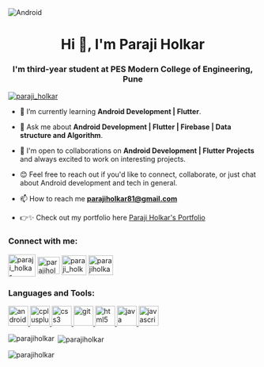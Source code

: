<img src="https://camo.githubusercontent.com/92319113a91e6741b5c0e7dc3386161ff7ad93ceadc1e53d663682a90136ec14/68747470733a2f2f73746f726167652e676f6f676c65617069732e636f6d2f677765622d756e69626c6f672d7075626c6973682d70726f642f6f726967696e616c5f696d616765732f31363332305f416e64726f69645f31325f426c6f675f4865616465725f6f70745f3331782e676966" alt="Android"/>
<h1 align="center">Hi 👋, I'm Paraji Holkar</h1>
<h3 align="center">I'm third-year student at PES Modern College of Engineering, Pune</h3>

<p align="left"> <a href="https://twitter.com/paraji_holkar" target="blank"><img src="https://img.shields.io/twitter/follow/paraji_holkar?logo=twitter&style=for-the-badge" alt="paraji_holkar" /></a> </p>

- 🌱 I’m currently learning **Android Development | Flutter**.
  
- 💬 Ask me about **Android Development | Flutter | Firebase | Data structure and Algorithm**.
  
- 👯 I'm open to collaborations on **Android Development | Flutter Projects** and always excited to work on interesting projects.
  
- 😊 Feel free to reach out if you'd like to connect, collaborate, or just chat about Android development and tech in general.

- 📫 How to reach me **parajiholkar81@gmail.com**

- 👉✨ Check out my portfolio here [Paraji Holkar's Portfolio](https://parajiholkar.github.io/portfolio-paraji-holkar/)

<h3 align="left">Connect with me:</h3>
<p align="left">
<a href="https://twitter.com/paraji_holkar" target="blank"><img align="center" src="https://assets.stickpng.com/images/580b57fcd9996e24bc43c53e.png" alt="paraji_holkar" height="45" width="55" /></a>
<a href="https://www.linkedin.com/in/paraji-holkar-a58ab2225" target="blank"><img align="center" src="https://cdn-icons-png.flaticon.com/512/174/174857.png" alt="parajiholkar81" height="35" width="45" /></a>
<a href="https://www.codechef.com/users/paraji_holkar" target="blank"><img align="center" src="https://cdn.jsdelivr.net/npm/simple-icons@3.1.0/icons/codechef.svg" alt="paraji_holkar" height="40" width="50" /></a>
<a href="https://www.hackerrank.com/parajiholkar81" target="blank"><img align="center" src="https://upload.wikimedia.org/wikipedia/commons/thumb/4/40/HackerRank_Icon-1000px.png/800px-HackerRank_Icon-1000px.png" alt="parajiholkar81" height="40" width="50" /></a>
</p>

<h3 align="left">Languages and Tools:</h3>
<p align="left"> <a href="https://developer.android.com" target="_blank" rel="noreferrer"> <img src="https://www.freepnglogos.com/uploads/android-logo-png/android-logo-android-studio-appjoy-25.png" alt="android" width="40" height="40"/> </a> <a href="https://www.w3schools.com/cpp/" target="_blank" rel="noreferrer"> <img src="https://upload.wikimedia.org/wikipedia/commons/thumb/1/18/ISO_C%2B%2B_Logo.svg/1822px-ISO_C%2B%2B_Logo.svg.png" alt="cplusplus" width="40" height="40"/> </a> <a href="https://www.w3schools.com/css/" target="_blank" rel="noreferrer"> <img src="https://upload.wikimedia.org/wikipedia/commons/thumb/d/d5/CSS3_logo_and_wordmark.svg/1452px-CSS3_logo_and_wordmark.svg.png" alt="css3" width="40" height="40"/> </a> <a href="https://git-scm.com/" target="_blank" rel="noreferrer"> <img src="https://www.vectorlogo.zone/logos/git-scm/git-scm-icon.svg" alt="git" width="40" height="40"/> </a> <a href="https://www.w3.org/html/" target="_blank" rel="noreferrer"> <img src="https://upload.wikimedia.org/wikipedia/commons/thumb/6/61/HTML5_logo_and_wordmark.svg/2048px-HTML5_logo_and_wordmark.svg.png" alt="html5" width="40" height="40"/> </a> <a href="https://www.java.com" target="_blank" rel="noreferrer"> <img src="https://brandslogos.com/wp-content/uploads/images/large/java-logo-1.png" alt="java" width="40" height="40"/> </a> <a href="https://developer.mozilla.org/en-US/docs/Web/JavaScript" target="_blank" rel="noreferrer"> <img src="https://upload.wikimedia.org/wikipedia/commons/6/6a/JavaScript-logo.png" alt="javascript" width="40" height="40"/> </a> </p>

<p><img align="left" src="https://github-readme-stats.vercel.app/api/top-langs?username=parajiholkar&show_icons=true&locale=en&layout=compact" alt="parajiholkar" /></p>

<p>&nbsp;<img align="center" src="https://github-readme-stats.vercel.app/api?username=parajiholkar&show_icons=true&locale=en" alt="parajiholkar" /></p>

<p><img align="center" src="https://github-readme-streak-stats.herokuapp.com/?user=parajiholkar&" alt="parajiholkar" /></p>
